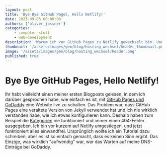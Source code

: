 ```yaml
---
layout: post
title: 'Bye Bye GitHub Pages, Hello Netlify!'
date: 2023-09-05 00:00:00
authors: ['oliver_jessner']
categories:
    - computer-stuff
    - web-development
description: 'Warum ich von GitHub Pages zu Netlify gewechselt bin. Und warum du das auch tun solltest.'
thumbnail: '/assets/images/gen/blog/hosting_wechsel/header_thumbnail.png'
image: '/assets/images/gen/blog/hosting_wechsel/header.png'
published: true
---
```


# Bye Bye GitHub Pages, Hello Netlify!

Ihr habt vielleicht einen meiner ersten Blogposts gelesen, in dem ich darüber gesprochen habe, wie einfach es ist, mit [GitHub Pages und GoDaddy](https://oliverjessner/blog/2023-01-31-godaddy-github-pages-ssl/) eine Website live zu schalten. Das Problem war, dass GitHub Pages eine veraltete Version von Jekyll verwendet hat und ich nie wirklich verstanden habe, wie ich etwas konfigurieren kann. Deshalb haben zum Beispiel die [Kategorien](https://oliverjessner.at/category/self-improvement/) nie funktioniert und immer einen 404-Fehler ausgegeben. Ich bin vor kurzem auf Netlify umgestiegen, und jetzt funktioniert alles einwandfrei. Ursprünglich wollte ich ein Tutorial dazu schreiben, aber es ist so einfach gemacht, dass es keinen Sinn ergibt. Das Einzige, was wirklich "aufwendig" war, war das Warten auf meine DNS-Einträge bei GoDaddy.

